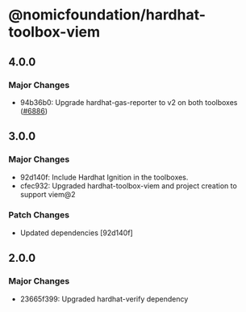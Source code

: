 # @nomicfoundation/hardhat-toolbox-viem

## 4.0.0

### Major Changes

- 94b36b0: Upgrade hardhat-gas-reporter to v2 on both toolboxes ([#6886](https://github.com/NomicFoundation/hardhat/pull/6886))

## 3.0.0

### Major Changes

- 92d140f: Include Hardhat Ignition in the toolboxes.
- cfec932: Upgraded hardhat-toolbox-viem and project creation to support viem@2

### Patch Changes

- Updated dependencies [92d140f]

## 2.0.0

### Major Changes

- 23665f399: Upgraded hardhat-verify dependency
